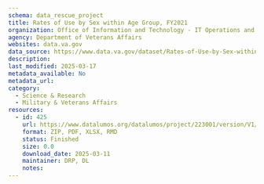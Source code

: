 ```yaml
---
schema: data_rescue_project 
title: Rates of Use by Sex within Age Group, FY2021
organization: Office of Information and Technology - IT Operations and Services (ITOPS)
agency: Department of Veterans Affairs
websites: data.va.gov
data_source: https://www.data.va.gov/dataset/Rates-of-Use-by-Sex-within-Age-Group-FY2021/urx8-hgm4
description: 
last_modified: 2025-03-17
metadata_available: No
metadata_url: 
category:
  - Science & Research 
  - Military & Veterans Affairs 
resources:
  - id: 425
    url: https://www.datalumos.org/datalumos/project/223001/version/V1/view
    format: ZIP, PDF, XLSX, RMD
    status: Finished
    size: 0.0
    download_date: 2025-03-11
    maintainer: DRP, DL
    notes: 
---
```


